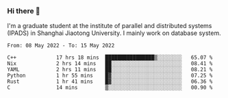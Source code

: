 ### Hi there 👋

I'm a graduate student at the institute of parallel and distributed systems (IPADS) in Shanghai Jiaotong University. I mainly work on database system.

<!--START_SECTION:waka-->

```text
From: 08 May 2022 - To: 15 May 2022

C++             17 hrs 18 mins  ████████████████▒░░░░░░░░   65.07 %
Nix             2 hrs 14 mins   ██░░░░░░░░░░░░░░░░░░░░░░░   08.41 %
YAML            2 hrs 11 mins   ██░░░░░░░░░░░░░░░░░░░░░░░   08.21 %
Python          1 hr 55 mins    █▓░░░░░░░░░░░░░░░░░░░░░░░   07.25 %
Rust            1 hr 41 mins    █▓░░░░░░░░░░░░░░░░░░░░░░░   06.36 %
C               14 mins         ▒░░░░░░░░░░░░░░░░░░░░░░░░   00.90 %
```

<!--END_SECTION:waka-->

<!--
**yqmmm/yqmmm** is a ✨ _special_ ✨ repository because its `README.md` (this file) appears on your GitHub profile.

Here are some ideas to get you started:

- 🔭 I’m currently working on ...
- 🌱 I’m currently learning ...
- 👯 I’m looking to collaborate on ...
- 🤔 I’m looking for help with ...
- 💬 Ask me about ...
- 📫 How to reach me: ...
- 😄 Pronouns: ...
- ⚡ Fun fact: ...
-->

